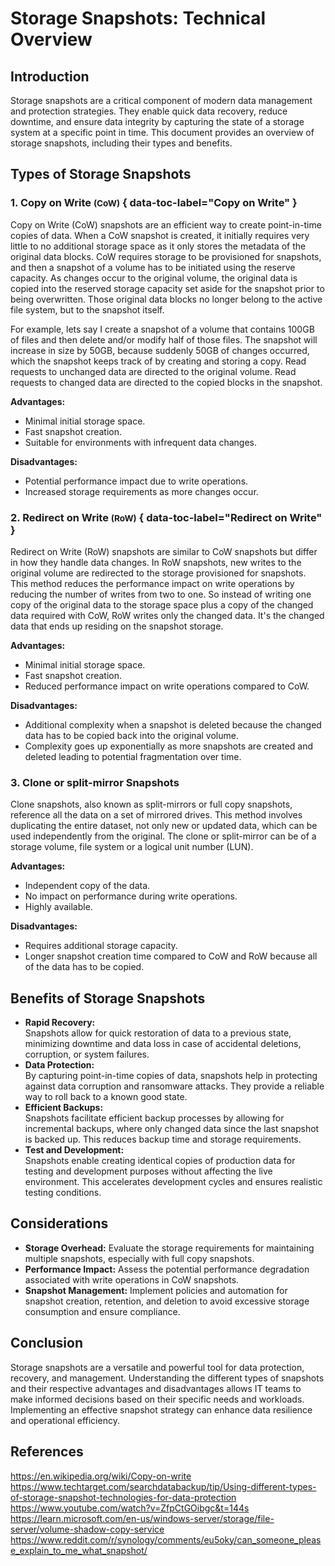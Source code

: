 # Storage Snapshots: Technical Overview

## Introduction

Storage snapshots are a critical component of modern data management and protection strategies. They enable quick data recovery, reduce downtime, and ensure data integrity by capturing the state of a storage system at a specific point in time. This document provides an overview of storage snapshots, including their types and benefits.

## Types of Storage Snapshots

### 1. Copy on Write <small>(CoW)</small> { data-toc-label="Copy on Write" }

Copy on Write (CoW) snapshots are an efficient way to create point-in-time copies of data. When a CoW snapshot is created, it initially requires very little to no additional storage space as it only stores the metadata of the original data blocks. CoW requires storage to be provisioned for snapshots, and then a snapshot of a volume has to be initiated using the reserve capacity. As changes occur to the original volume, the original data is copied into the reserved storage capacity set aside for the snapshot prior to being overwritten. Those original data blocks no longer belong to the active file system, but to the snapshot itself. 

For example, lets say I create a snapshot of a volume that contains 100GB of files and then delete and/or modify half of those files. The snapshot will increase in size by 50GB, because suddenly 50GB of changes occurred, which the snapshot keeps track of by creating and storing a copy. Read requests to unchanged data are directed to the original volume. Read requests to changed data are directed to the copied blocks in the snapshot.

**Advantages:**

- Minimal initial storage space.
- Fast snapshot creation.
- Suitable for environments with infrequent data changes.

**Disadvantages:**

- Potential performance impact due to write operations.
- Increased storage requirements as more changes occur.

### 2. Redirect on Write <small>(RoW)</small> { data-toc-label="Redirect on Write" }

Redirect on Write (RoW) snapshots are similar to CoW snapshots but differ in how they handle data changes. In RoW snapshots, new writes to the original volume are redirected to the storage provisioned for snapshots. This method reduces the performance impact on write operations by reducing the number of writes from two to one. So instead of writing one copy of the original data to the storage space plus a copy of the changed data required with CoW, RoW writes only the changed data. It's the changed data that ends up residing on the snapshot storage.

**Advantages:**

- Minimal initial storage space.
- Fast snapshot creation.
- Reduced performance impact on write operations compared to CoW.

**Disadvantages:**

- Additional complexity when a snapshot is deleted because the changed data has to be copied back into the original volume.
- Complexity goes up exponentially as more snapshots are created and deleted leading to potential fragmentation over time.

### 3. Clone or split-mirror Snapshots

Clone snapshots, also known as split-mirrors or full copy snapshots, reference all the data on a set of mirrored drives. This method involves duplicating the entire dataset, not only new or updated data, which can be used independently from the original. The clone or split-mirror can be of a storage volume, file system or a logical unit number (LUN). 

**Advantages:**

- Independent copy of the data.
- No impact on performance during write operations.
- Highly available.

**Disadvantages:**

- Requires additional storage capacity.
- Longer snapshot creation time compared to CoW and RoW because all of the data has to be copied.

## Benefits of Storage Snapshots

- **Rapid Recovery:**</br>
    Snapshots allow for quick restoration of data to a previous state, minimizing downtime and data loss in case of accidental deletions, corruption, or system failures.
- **Data Protection:**</br>
    By capturing point-in-time copies of data, snapshots help in protecting against data corruption and ransomware attacks. They provide a reliable way to roll back to a known good state.
- **Efficient Backups:**</br>
    Snapshots facilitate efficient backup processes by allowing for incremental backups, where only changed data since the last snapshot is backed up. This reduces backup time and storage requirements.
- **Test and Development:**</br>
    Snapshots enable creating identical copies of production data for testing and development purposes without affecting the live environment. This accelerates development cycles and ensures realistic testing conditions.

## Considerations

- **Storage Overhead:** Evaluate the storage requirements for maintaining multiple snapshots, especially with full copy snapshots.
- **Performance Impact:** Assess the potential performance degradation associated with write operations in CoW snapshots.
- **Snapshot Management:** Implement policies and automation for snapshot creation, retention, and deletion to avoid excessive storage consumption and ensure compliance.

## Conclusion

Storage snapshots are a versatile and powerful tool for data protection, recovery, and management. Understanding the different types of snapshots and their respective advantages and disadvantages allows IT teams to make informed decisions based on their specific needs and workloads. Implementing an effective snapshot strategy can enhance data resilience and operational efficiency.

## References

<https://en.wikipedia.org/wiki/Copy-on-write></br>
<https://www.techtarget.com/searchdatabackup/tip/Using-different-types-of-storage-snapshot-technologies-for-data-protection></br>
<https://www.youtube.com/watch?v=ZfpCtGOibgc&t=144s></br>
<https://learn.microsoft.com/en-us/windows-server/storage/file-server/volume-shadow-copy-service></br>
<https://www.reddit.com/r/synology/comments/eu5oky/can_someone_please_explain_to_me_what_snapshot/>

